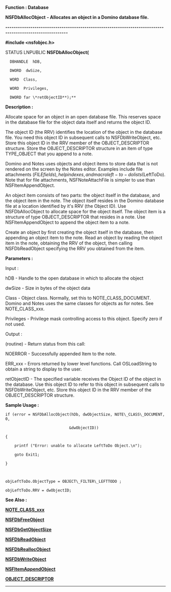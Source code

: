 




<!--
 /\* Font Definitions \*/
 @font-face
 {font-family:Courier;
 panose-1:2 7 4 9 2 2 5 2 4 4;}
@font-face
 {font-family:"Tms Rmn";
 panose-1:2 2 6 3 4 5 5 2 3 4;}
@font-face
 {font-family:Helv;
 panose-1:2 11 6 4 2 2 2 3 2 4;}
@font-face
 {font-family:"Cambria Math";
 panose-1:2 4 5 3 5 4 6 3 2 4;}
 /\* Style Definitions \*/
 p.MsoNormal, li.MsoNormal, div.MsoNormal
 {margin-top:0cm;
 margin-right:0cm;
 margin-bottom:8.0pt;
 margin-left:0cm;
 line-height:107%;
 font-size:11.0pt;
 font-family:"Calibri",sans-serif;}
.MsoChpDefault
 {font-size:11.0pt;}
.MsoPapDefault
 {margin-bottom:8.0pt;
 line-height:107%;}
 /\* Page Definitions \*/
 @page WordSection1
 {size:612.0pt 792.0pt;
 margin:72.0pt 72.0pt 72.0pt 72.0pt;}
div.WordSection1
 {page:WordSection1;}
-->




 


**Function : Database**



**NSFDbAllocObject** **- Allocates
an object in a Domino database file.**


**----------------------------------------------------------------------------------------------------------**



**#include <nsfobjec.h>**



STATUS
LNPUBLIC **NSFDbAllocObject(**  

      DBHANDLE  hDB,  

      DWORD  dwSize,  

      WORD  Class,  

      WORD  Privileges,  

      DWORD far \*retObjectID**);**



**Description :**



Allocate
space for an object in an open database file. This reserves space in the
database file for the object data itself and returns the object ID.  

  

The object ID (the RRV) identifies the location of the object in the database
file. You need this object ID in subsequent calls to NSFDbWriteObject, etc.
Store this object ID in the RRV member of the OBJECT\_DESCRIPTOR structure.
Store the OBJECT\_DESCRIPTOR structure in an item of type TYPE\_OBJECT that you
append to a note.   

  

Domino and Notes uses objects and object items to store data that is not
rendered on the screen by the Notes editor. Examples include file attachments
($FILE fields), help indexes, and macro left-to-do lists ($LeftToDo). Note that
for file attachments, NSFNoteAttachFile is simpler to use than
NSFItemAppendObject.  

  

An object item consists of two parts: the object itself in the database, and
the object item in the note. The object itself resides in the Domino database
file at a location identified by it's RRV (the Object ID). Use NSFDbAllocObject
to allocate space for the object itself.  The object item is a structure of
type OBJECT\_DESCRIPTOR that resides in a note. Use NSFItemAppendObject to
append the object item to a note.  

  

Create an object by first creating the object itself in the database, then
appending an object item to the note. Read an object by reading the object item
in the note, obtaining the RRV of the object, then calling NSFDbReadObject
specifying the RRV you obtained from the item.


 


**Parameters :**



Input :  

hDB  -  Handle to the open database in which to allocate the object  

  

dwSize  -  Size in bytes of the object data  

  

Class  -  Object class. Normally, set this to NOTE\_CLASS\_DOCUMENT.  Domino and
Notes uses the same classes for objects as for notes. See NOTE\_CLASS\_xxx.  

  

Privileges  -  Privilege mask controlling access to this object. Specify zero
if not used.  

  




Output :  

(routine)  -  Return status from this call:   

  

NOERROR - Successfully appended Item to the note.  

  

ERR\_xxx - Errors returned by lower level functions. Call OSLoadString to obtain
a string to display to the user.  

  

  

retObjectID  -  The specified variable receives the Object ID of the object in
the database. Use this object ID to refer to this object in subsequent calls to
NSFDbWriteObject, etc. Store this object ID in the RRV member of the
OBJECT\_DESCRIPTOR structure.  

  




 **Sample Usage :**


  

    if (error = NSFDbAllocObject(hDb, dwObjectSize, NOTE\_CLASS\_DOCUMENT, 0,   

                                &dwObjectID))  

    {  

        printf ("Error: unable to allocate LeftToDo Object.\n");  

        goto Exit1;  

    }  

      

    objLeftToDo.ObjectType = OBJECT\_FILTER\_LEFTTODO ;  

    objLeftToDo.RRV = dwObjectID;  

  




 **See Also :**


**[NOTE\_CLASS\_xxx](NOTE_CLASS_xxx.md)**


**[NSFDbFreeObject](NSFDbFreeObject.md)**


**[NSFDbGetObjectSize](NSFDbGetObjectSize.md)**


**[NSFDbReadObject](NSFDbReadObject.md)**


**[NSFDbReallocObject](NSFDbReallocObject.md)**


**[NSFDbWriteObject](NSFDbWriteObject.md)**


**[NSFItemAppendObject](NSFItemAppendObject.md)**


**[OBJECT\_DESCRIPTOR](notes:///8525872100478C66/61FD4E9848264AD28525620B006BA8BD/004700B10077000185255EA0006A8D0C)**



----------------------------------------------------------------------------------------------------------


 





